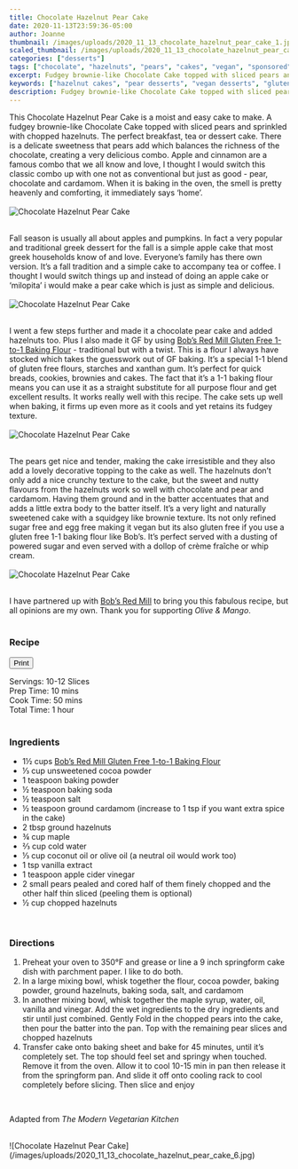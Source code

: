 ```yaml
---
title: Chocolate Hazelnut Pear Cake
date: 2020-11-13T23:59:36-05:00
author: Joanne
thumbnail: /images/uploads/2020_11_13_chocolate_hazelnut_pear_cake_1.jpg
scaled_thumbnail: /images/uploads/2020_11_13_chocolate_hazelnut_pear_cake_0.jpg
categories: ["desserts"]
tags: ["chocolate", "hazelnuts", "pears", "cakes", "vegan", "sponsored"]
excerpt: Fudgey brownie-like Chocolate Cake topped with sliced pears and sprinkled with chopped hazelnuts
keywords: ["hazelnut cakes", "pear desserts", "vegan desserts", "gluten free", "refined sugar free"]
description: Fudgey brownie-like Chocolate Cake topped with sliced pears and sprinkled with chopped hazelnuts
---
```

<span class="blog-text">
 
This Chocolate Hazelnut Pear Cake is a moist and easy cake to make. A fudgey brownie-like Chocolate Cake topped with sliced pears and sprinkled with chopped hazelnuts. The perfect breakfast, tea or dessert cake. There is a delicate sweetness that pears add which balances the richness of the chocolate, creating a very delicious combo. Apple and cinnamon are a famous combo that we all know and love, I thought I would switch this classic combo up with one not as conventional but just as good - pear, chocolate and cardamom.  When it is baking in the oven, the smell is pretty heavenly and comforting, it immediately says ‘home’.
</br>
</br>
![Chocolate Hazelnut Pear Cake](/images/uploads/2020_11_13_chocolate_hazelnut_pear_cake_2.jpg)
</br>
</br>

Fall season is usually all about apples and pumpkins. In fact a very popular and traditional greek dessert for the fall is a simple apple cake that most greek households know of and love. Everyone’s family has there own version. It’s a fall tradition and a simple cake to accompany tea or coffee. I thought I would switch things up and instead of doing an apple cake or ‘milopita’ i would make a pear cake which is just as simple and delicious. 
</br>
</br>
![Chocolate Hazelnut Pear Cake](/images/uploads/2020_11_13_chocolate_hazelnut_pear_cake_3.jpg)
</br>
</br>

I went a few steps further and made it a chocolate pear cake and added hazelnuts too. Plus I also made it GF by using <span class="highlight"><a rel="nofollow" href="https://www.bobsredmill.com/gluten-free-1-to-1-baking-flour.html">Bob’s Red Mill Gluten Free 1-to-1 Baking Flour</a></span> - traditional but with a twist. This is a flour I always have stocked which takes the guesswork out of GF baking. It’s a special 1-1 blend of gluten free flours, starches and xanthan gum. It’s perfect for quick breads, cookies, brownies and cakes.  The fact that it’s a 1-1 baking flour means you can use it as a straight substitute for all purpose flour and get excellent results. It works really well with this recipe. The cake sets up well when baking, it firms up even more as it cools and yet retains its fudgey texture. 
</br>
</br>
![Chocolate Hazelnut Pear Cake](/images/uploads/2020_11_13_chocolate_hazelnut_pear_cake_4.jpg)
</br>
</br>

The pears get nice and tender, making the cake irresistible and they also add a lovely decorative topping to the cake as well. The hazelnuts don’t only add a nice crunchy texture to the cake, but the sweet and nutty flavours from the hazelnuts work so well with chocolate and pear and cardamom. Having them ground and in the batter accentuates that and adds a little extra body to the batter itself. It’s a very light and naturally sweetened cake with a squidgey like brownie texture. Its not only refined sugar free and egg free making it vegan but its also gluten free if you use a gluten free 1-1 baking flour like Bob’s. It’s perfect served with a dusting of powered sugar and even served with a dollop of crème fraîche or whip cream.
</br>
</br>
![Chocolate Hazelnut Pear Cake](/images/uploads/2020_11_13_chocolate_hazelnut_pear_cake_5.jpg)
</br>
</br>

I have partnered up with <span class="highlight"><a rel="nofollow" href="https://www.bobsredmill.com/?utm_source=TheOliveAndMango&utm_medium=influencer&utm_campaign=bobsredmill">Bob’s Red Mill</a></span> to bring you this fabulous recipe, but all opinions are my own. Thank you for supporting _Olive & Mango_.
</br>
</br>
<!--{{< youtube 2U5KL1buARQ >}}
</br>
</br>-->
</span>

### Recipe
<div print_button><form>
<input type="button" value="Print" class="btn__print" onClick="window.print()">
</form></div>

<div>Servings: <span itemprop="recipeYield">10-12 Slices</div>
<div>Prep Time: <meta itemprop="prepTime" content="PT10M">10 mins</div>
<div>Cook Time: <meta itemprop="cookTime" content="PT50M">50 mins</div>
<div>Total Time: 1 hour</div>
</br>

### Ingredients

* <span itemprop="recipeIngredient">1&frac12; cups <span class="highlight"><a rel="nofollow" href="https://www.bobsredmill.com/gluten-free-1-to-1-baking-flour.html">Bob’s Red Mill Gluten Free 1-to-1 Baking Flour</a></span> </span>
* <span itemprop="recipeIngredient">&frac13; cup unsweetened cocoa powder</span>
* <span itemprop="recipeIngredient">1 teaspoon baking powder</span>
* <span itemprop="recipeIngredient">&frac12; teaspoon baking soda</span>
* <span itemprop="recipeIngredient">&frac12; teaspoon salt</span>
* <span itemprop="recipeIngredient">&frac12; teaspoon ground cardamom (increase to 1 tsp if you want extra spice in the cake) </span>
* <span itemprop="recipeIngredient">2 tbsp ground hazelnuts </span>
* <span itemprop="recipeIngredient">&frac34; cup maple </span>
* <span itemprop="recipeIngredient">&frac23; cup cold water</span>
* <span itemprop="recipeIngredient">&frac13; cup coconut oil or olive oil (a neutral oil would work too) </span>
* <span itemprop="recipeIngredient">1 tsp vanilla extract </span>
* <span itemprop="recipeIngredient">1 teaspoon apple cider vinegar</span>
* <span itemprop="recipeIngredient">2 small pears pealed and cored half of them finely chopped and the other half thin sliced (peeling them is optional)</span>
* <span itemprop="recipeIngredient">&frac12; cup chopped hazelnuts </span>
</br>

### Directions

1. Preheat your oven to 350°F and grease or line a 9 inch springform cake dish with parchment paper. I like to do both. 
1. In a large mixing bowl, whisk together the flour, cocoa powder, baking powder, ground hazelnuts, baking soda, salt, and cardamom 
1. In another mixing bowl, whisk together the maple syrup, water, oil, vanilla and vinegar. Add the wet ingredients to the dry ingredients and stir until just combined. Gently Fold in the chopped pears into the cake, then pour the batter into the pan. Top with the remaining pear slices and chopped hazelnuts 
1. Transfer cake onto baking sheet and bake for 45 minutes, until it’s completely set. The top should feel set and springy when touched. Remove it from the oven. Allow it to cool 10-15 min in pan then release it from the springform pan. And slide it off onto cooling rack to cool completely before slicing. Then slice and enjoy 
</br>

Adapted from _The Modern Vegetarian Kitchen_

</br>
![Chocolate Hazelnut Pear Cake](/images/uploads/2020_11_13_chocolate_hazelnut_pear_cake_6.jpg)